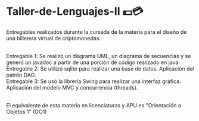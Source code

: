 # Taller-de-Lenguajes-II 💵💳
Entregables realizados durante la cursada de la materia para el diseño de una billetera virtual de criptomonedas.<br><br>

Entregable 1: Se realizó un diagrama UML, un diagrama de secuencias y se generó un javadoc a partir de una porción de código realizado en java.<br>
Entregable 2: Se utilizó sqlite para realizar una base de datos. Aplicación del patrón DAO.<br>
Entregable 3: Se usó la librería Swing para realizar una interfaz gráfica. Aplicación del modelo MVC y concurrencia (threads).<br><br>

El equivalente de esta materia en licenciaturas y APU es "Orientación a Objetos 1" (OO1)
